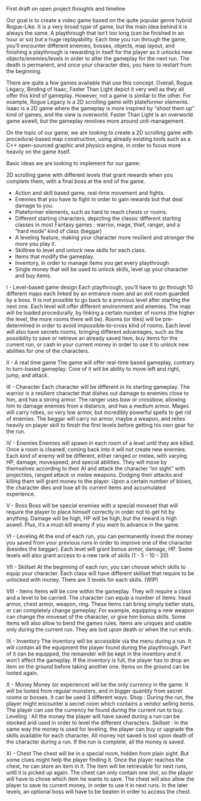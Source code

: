First draft on open project thoughts and timeline

Our goal is to create a video game based on the quite popular genre hybrid Rogue-Like. It is a very broad type of game, but the main idea behind it is always the same. A playthrough that isn’t too long (can be finished in an hour or so) but a huge replayability. Each time you run through the game, you’ll encounter different enemies, bosses, objects, map layout, and finishing a playthrough is rewarding in itself for the player as it unlocks new objects/enemies/levels in order to alter the gameplay for the next run. The death is permanent, and once your character dies, you have to restart from the beginning.

There are quite a few games available that use this concept. Overall, Rogue Legacy, Binding of Isaac, Faster Than Light depict it very well as they all offer this kind of gameplay. However, not a game is similar to the other. For example, Rogue Legacy is a 2D scrolling game with plateformer elements. Isaac is a 2D game where the gameplay is more inspired by “shoot them up” kind of games, and the view is overworld. Faster Than Light is an overworld game aswell, but the gameplay revolves more around unit-management.

On the topic of our game, we are looking to create a 2D scrolling game with procedural-based map construction, using already existing tools such as a C++ open-sourced graphic and physics engine, in order to focus more heavily on the game itself. 

Basic ideas we are looking to implement for our game:

2D scrolling game with different levels that grant rewards when you complete them, with a final boss at the end of the game.
* Action and skill based game, real-time movement and fights. 
* Enemies that you have to fight in order to gain rewards but that deal damage to you.
* Plateformer elements, such as hard to reach chests or rooms.
* Different starting characters, depicting the classic different starting classes in most Fantasy games : warrior, mage, thief, ranger, and a “hard mode” kind of class (beggar)
* A leveling feature, making your character more resilient and stronger the more you play it.
* Skilltree to level and unlock new skills for each class.
* Items that modify the gameplay.
* Inventory, in order to manage items you get every playthrough
* Single money that will be used to unlock skills, level up your character and buy items.

I - Level-based game design
	Each playthrough, you’ll have to go through 10 different maps each linked by an entrance room and an exit room guarded by a boss. It is not possible to go back to a previous level after starting the next one. Each level will offer different environment and enemies. The map will be loaded procedurally, by linking a certain number of rooms (the higher the level, the more rooms there will be). Rooms (or tiles) will be pre-determined in order to avoid impossible-to-cross kind of rooms. Each level will also have secrets rooms, bringing different advantages, such as the possibility to save or retrieve an already saved item, buy items for the current run, or cash in your current money in order to use it to unlock new abilities for one of the characters.

II - A real time game
	The game will offer real-time based gameplay, contrary to turn-based gameplay. Core of it will be ability to move left and right, jump, and attack.

III - Character
	Each character will be different in its starting gameplay. The warrior is a resilient character that dishes out damage to enemies close to him, and has a strong armor. The ranger uses bow or crossbow, allowing him to damage enemies from a distance, and has a medium armor. Mages will carry robes, so very low armor, but incredibly powerful spells to get rid of enemies. The beggar will carry no armor, maybe a weapon, and relies heavily on player skill to finish the first levels before getting his own gear for the run.

IV - Enemies
Enemies will spawn in each room of a level until they are killed. Once a room is cleaned, coming back into it will not create new enemies. Each kind of enemy will be different, either ranged or melee, with varying HP, damage, movespeed, and special abilities. They will move by themselves according to their AI and attack the character “on sight” with projectiles, ranged attack or melee weapons. Dodging their attacks and killing them will grant money to the player. Upon a certain number of blows, the character dies and lose all its current items and accumulated experience.

V - Boss
	Boss will be special enemies with a special moveset that will require the player to place himself correctly in order not to get hit by anything. Damage will be high, HP will be high, but the reward is high aswell. Plus, it’s a must-kill enemy if you want to advance in the game.

VI - Leveling 
	At the end of each run, you can permanently invest the money you saved from your previous runs in order to improve one of the character (besides the beggar). Each level will grant bonus armor, damage, HP. Some levels will also grant access to a new rank of skills (1 - 5 - 10 - 20)

VII - Skillset
	At the beginning of each run, you can choose which skills to equip your character. Each class will have different skillset that require to be unlocked with money. There are 3 levels for each skills.	(WIP)



VIII - Items
	Items will be core within the gameplay. They will require a class and a level to be carried. The character can equip a number of items. head armor, chest armor, weapon, ring. These items can bring simply better stats, or can completely change gameplay. For example, equipping a new weapon can change the moveset of the character, or give him bonus skills.  Some items will also allow to bend the games rules.
Items are uniques and usable only during the current run. They are lost upon death or when the run ends.

IX - Inventory
	The inventory will be accessible via the menu during a run. It will contain all the equipment the player found during the playthrough. Part of it can be equipped, the remainder will be kept in the inventory and it won’t affect the gameplay. If the inventory is full, the player has to drop an item on the ground before taking another one. Items on the ground can be looted again.

X - Money
	Money (or experience) will be the only currency in the game. It will be looted from regular monsters, and in bigger quantity from secret rooms or bosses. It can be used 3 different ways.
Shop : During the run, the player might encounter a secret room which contains a vendor selling items. The player can use the currency he found during the current run to buy.
Leveling : All the money the player will have saved during a run can be stocked and used in order to level the different characters.
Skillset : In the same way the money is used for leveling, the player can buy or upgrade the skills available for each character.
All money not saved is lost upon death of the character during a run. If the run is complete, all the money is saved.

XI - Chest
	The chest will be in a special room, hidden from plain sight. But some clues might help the player finding it.
Once the player reaches the chest, he can store an item in it. The item will be retrievable for next runs, until it is picked up again. The chest can only contain one slot, so the player will have to chose which item he wants to save. The chest will also allow the player to save its current money, in order to use it in next runs. In the later levels, an optional boss will have to be beaten in order to access the chest.
